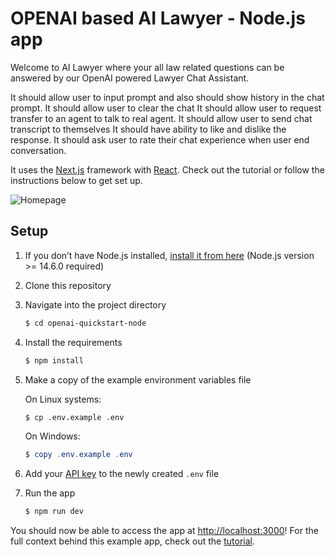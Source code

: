 # OPENAI based AI Lawyer - Node.js app

Welcome to AI Lawyer where your all law related questions can be answered by our
OpenAI powered Lawyer Chat Assistant.

It should allow user to input prompt and also should show history in the chat prompt.
It should allow user to clear the chat
It should allow user to request transfer to an agent to talk to real agent.
It should allow user to send chat transcript to themselves
It should have ability to like and dislike the response.
It should ask user to rate their chat experience when user end conversation.

It uses the [Next.js](https://nextjs.org/) framework with [React](https://reactjs.org/). Check out the tutorial or follow the instructions below to get set up.

![Homepage]()


## Setup

1. If you don’t have Node.js installed, [install it from here](https://nodejs.org/en/) (Node.js version >= 14.6.0 required)

2. Clone this repository

3. Navigate into the project directory

   ```bash
   $ cd openai-quickstart-node
   ```

4. Install the requirements

   ```bash
   $ npm install
   ```

5. Make a copy of the example environment variables file

   On Linux systems: 
   ```bash
   $ cp .env.example .env
   ```
   On Windows:
   ```powershell
   $ copy .env.example .env
   ```
6. Add your [API key](https://platform.openai.com/account/api-keys) to the newly created `.env` file

7. Run the app

   ```bash
   $ npm run dev
   ```

You should now be able to access the app at [http://localhost:3000](http://localhost:3000)! For the full context behind this example app, check out the [tutorial](https://platform.openai.com/docs/quickstart).
